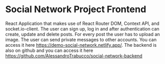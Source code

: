 # Social Network Project Frontend
React Application that makes use of React Router DOM, Context API, and socket.io-client.
The user can sign up, log in and after authentication can create, update and delete posts. For every post the user has to upload an image.
The user can send private messages to other accounts.
You can access it here https://demo-social-network.netlify.app/.
The backend is also on github and you can access it here https://github.com/AlessandroTrabucco/social-network-backend
